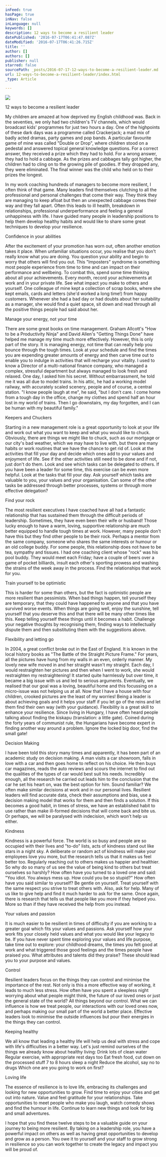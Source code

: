 ```yaml
---
inFeed: true
hasPage: true
inNav: false
inLanguage: null
keywords: []
description: 12 ways to become a resilient leader
datePublished: '2016-07-17T06:41:47.087Z'
dateModified: '2016-07-17T06:41:26.715Z'
title: ''
author: []
authors: []
publisher: null
starred: false
sourcePath: _posts/2016-07-17-12-ways-to-become-a-resilient-leader.md
url: 12-ways-to-become-a-resilient-leader/index.html
_type: Article

---
```

![](https://the-grid-user-content.s3-us-west-2.amazonaws.com/44cca8a8-6058-455d-9f02-0cb8ac1f840e.png)

12 ways to become a resilient leader

My children are amazed at how deprived my English childhood was. Back in the seventies, we only had two children's TV channels, which would broadcast kids' programmes for just two hours a day. One of the highpoints of these dark days was a programme called Crackerjack; a mad mix of badly acted dramas, party games and pop bands. A particular favourite game of mine was called "Double or Drop", where children stood on a pedestal and answered topical general knowledge questions. For a correct answer, they received a prize which they had to hold. For a wrong answer, they had to hold a cabbage. As the prizes and cabbages tally got higher, the children had to cling on to the growing pile of goodies. If they dropped any, they were eliminated. The final winner was the child who held on to their prizes the longest. 

In my work coaching hundreds of managers to become more resilient, I often think of that game. Many leaders find themselves clutching to all the professional and personal challenges that come their way. They think they are managing to keep afloat but then an unexpected cabbage comes their way and they fall apart. Often this leads to ill health, breakdown in relationships, professional underperformance and feeling a general unhappiness with life. I have guided many people in leadership positions to help them develop healthy habits and would like to share some great techniques to develop your resilience. 

Confidence in your abilities 

After the excitement of your promotion has worn out, often another emotion takes it place. When unfamiliar situations occur, you realise that you don't really know what you are doing. You question your ability and begin to worry that others will find you out. This "Imposters" syndrome is something most people experience from time to time and can impact on their performance and wellbeing. To combat this, spend some time thinking about all your achievements. Every month, record your achievements at work and in your private life. See what impact you make to others and yourself. One colleague of mine kept a collection of scrap books, where she kept emails, cards and letters (she'd worked a long time!) from happy customers. Whenever she had a bad day or had doubts about her suitability as a manager, she would find a quiet space, sit down and read through all the positive things people had said about her. 

Manage your energy, not your time 

There are some great books on time management. Graham Allcott's "How to be a Productivity Ninja" and David Allen's "Getting Things Done" have helped me manage my time much more effectively. However, this is only part of the story. It is managing energy, not time that can really help you bounce through the tough times. Look at your schedule and find the times you are expending greater amounts of energy and then carve time out to enable you to indulge in activities that will recharge your vitality. I used to know a Director of a multi-national finance company, who managed a complex, stressful department but always managed to look fresh and relaxed. One day, I asked him his secret. Without embarrassment, he told me it was all due to model trains. In his attic, he had a working model railway, with accurately scaled scenery, people and of course, a central station. "I know people laugh at me", he said, "but I don't care. I come home from a tough day in the office, change my clothes and spend half an hour lost in my world of trains. Then I go downstairs, my day forgotten, and I can be human with my beautiful family." 

Keepers and Chuckers 

Starting in a new management role is a great opportunity to look at your life and work out what you want to keep and what you would like to chuck. Obviously, there are things we might like to chuck, such as our mortgage or our city's bad weather, which we may have to live with, but there are many habits or work routines that we have the chance to get rid of. Look at the activities that fill your day and decide which ones add to your values and enjoyment of life. See if the other activities still need to be done and if not, just don't do them. Look and see which tasks can be delegated to others. If you have been a leader for some time, this exercise can be even more helpful. Look at the tasks that fill your day. Ask yourself which tasks are valuable to you, your values and your organisation. Can some of the other tasks be addressed through better processes, systems or through more effective delegation? 

Find your rock 

The most resilient executives I have coached have all had a fantastic relationship that has sustained them through the difficult periods of leadership. Sometimes, they have even been their wife or husband! Those lucky enough to have a warm, loving, supportive relationship are much better equipped to handle tough times at work. However, many people don't have this but they find other people to be their rock. Perhaps a mentor from the same company, someone who shares the same interests or humour or an old college buddy. For some people, this relationship does not have to be tea, sympathy and tissues. I had one coaching client whose "rock" was his pool buddy. They would meet each Friday; have a couple of beers over a game of pocket billiards, insult each other's sporting prowess and washing the strains of the week away in the process. Find the relationships that work for you. 

Train yourself to be optimistic 

This is harder for some than others, but the fact is optimistic people are more resilient than pessimists. When bad things happen, tell yourself they are temporary, that they could have happened to anyone and that you have survived worse events. When things are going well, enjoy the sunshine, tell yourself that you deserve this and that there will be many other times like this. Keep telling yourself these things until it becomes a habit. Challenge your negative thoughts by recognising them, finding ways to intellectually dispute them and then substituting them with the suggestions above.

Flexibility and letting go 

In 2004, a great conflict broke out in the East of England. It is known in the local history books as "The Battle of the Straight Picture Frame." For years, all the pictures have hung from my walls in an even, orderly manner. My lovely new wife moved in and her straight wasn't my straight. Each day, I would restraighten her pictures and then when I went to work, she would restraighten my restraightening! It started quite harmlessly but over time, it became a big issue with us and led to serious arguments. Eventually, we realised that our goal was a loving, beautiful home and this focussing on a micro-issue was not helping us at all. Now that I have a house with four children, crooked pictures are the least of my worries! Being a leader is about achieving goals and it helps your staff if you let go of the reins and let them find their own way (with your guidance). Flexibility is a great skill to enhance your resilience. Since living in Hungary, I have often heard people talking about finding the kiskapu (translation: a little gate). Coined during the forty years of communist rule, the Hungarians have become expert in finding another way around a problem. Ignore the locked big door, find the small gate! 

Decision Making 

I have been told this story many times and apparently, it has been part of an academic study on decision making. A man visits a car showroom, falls in love with a car and then goes home to reflect on his choice. He then buys car magazines, reads the auto reviews and scours the internet to find out the qualities of the types of car would best suit his needs. Incredibly enough, all the research he carried out leads him to the conclusion that the car he set his heart on, was the best option for him. Sound familiar? We often make similar decisions at work and in our personal lives. Resilient leaders will find accurate data, check their assumptions and bias, use a decision making model that works for them and then finds a solution. If this becomes a good habit, in times of stress, we have an established habit to use rather than make ill-formed decisions that will come back and bite us. Or perhaps, we will be paralysed with indecision, which won't help us either. 

Kindness 

Kindness is a powerful force. The world is so busy and people are so occupied with their lives and "to-do" lists, acts of kindness stand out like stars in a night sky. A deliberate or random act of kindness will make your employees love you more, but the research tells us that it makes us feel better too. Regularly reaching out to others makes us happier and healthier. So why do so many of us see the value of being kind to others but treat ourselves so harshly? How often have you turned to a loved one and said: "You idiot. You always mess up. How could you be so stupid?" How often have you said similar to yourself? Be gentle on yourself. Treat yourself with the same respect you strive to treat others with. Also, ask for help. Many of us like to give help and find it much harder to ask for the same. Once again, there is research that tells us that people like you more if they helped you. More so than if they have received the help from you instead. 

Your values and passion 

It is much easier to be resilient in times of difficulty if you are working to a greater goal which fits your values and passions. Ask yourself how your work fits your closely held values and what you would like your legacy to be. If you have never spent time exploring your values and life purpose, take time out to explore: your childhood dreams, the times you felt good at work and what triggered those good feelings and the times people have praised you. What attributes and talents did they praise? These should lead you to your purpose and values. 

Control 

Resilient leaders focus on the things they can control and minimise the importance of the rest. Not only is this a more effective way of working, it leads to much less stress. How often have you spent a sleepless night worrying about what people might think, the future of our loved ones or just the general state of the world? All things beyond our control. What we can influence is how we treat people, our interactions with our loved ones now, and perhaps making our small part of the world a better place. Effective leaders look to minimise the outside influences but pour their energies in the things they can control. 

Keeping healthy 

We all know that leading a healthy life will help us deal with stress and cope with life's difficulties in a better way. Let's just remind ourselves of the things we already know about healthy living: Drink lots of clean water Regular exercise, with appropriate rest days too Eat fresh food, cut down on the processed stuff 7 to 8 hours sleep a night Reduce the alcohol, say no to drugs Which one are you going to work on first? 

Loving life 

The essence of resilience is to love life, embracing its challenges and looking for new opportunities to grow. Find time to enjoy your cities and get out into nature. Value and feel gratitude for your relationships. Take opportunities to meet people who make you laugh, watch comedy shows and find the humour in life. Continue to learn new things and look for big and small adventures. 

I hope that you find these twelve steps to be a valuable guide on your journey to being more resilient. By taking on a leadership role, you have a powerful impact on others as well as having great opportunities to develop and grow as a person. You owe it to yourself and your staff to grow strong in resilience so you can work together to create the legacy and impact you will be proud of.